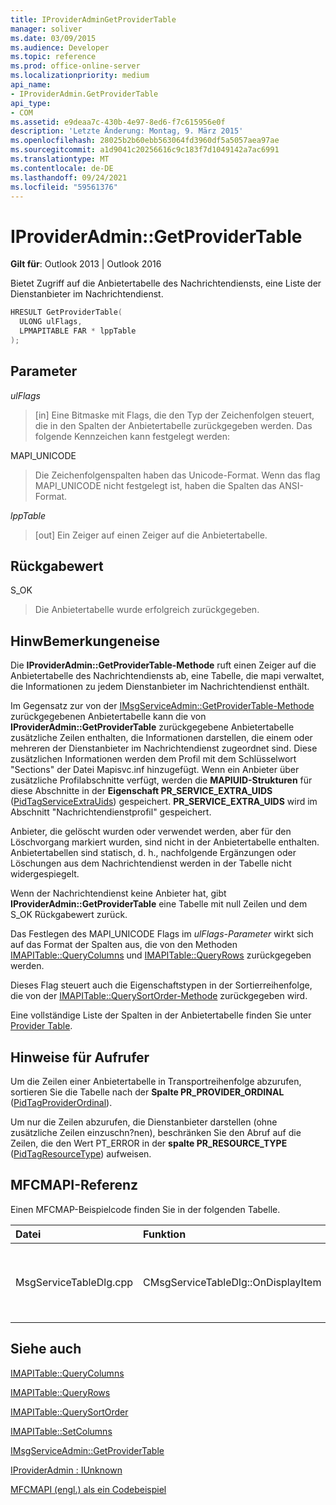 ```yaml
---
title: IProviderAdminGetProviderTable
manager: soliver
ms.date: 03/09/2015
ms.audience: Developer
ms.topic: reference
ms.prod: office-online-server
ms.localizationpriority: medium
api_name:
- IProviderAdmin.GetProviderTable
api_type:
- COM
ms.assetid: e9deaa7c-430b-4e97-8ed6-f7c615956e0f
description: 'Letzte Änderung: Montag, 9. März 2015'
ms.openlocfilehash: 28025b2b60ebb563064fd3960df5a5057aea97ae
ms.sourcegitcommit: a1d9041c20256616c9c183f7d1049142a7ac6991
ms.translationtype: MT
ms.contentlocale: de-DE
ms.lasthandoff: 09/24/2021
ms.locfileid: "59561376"
---
```

# <a name="iprovideradmingetprovidertable"></a>IProviderAdmin::GetProviderTable

  
  
**Gilt für**: Outlook 2013 | Outlook 2016 
  
Bietet Zugriff auf die Anbietertabelle des Nachrichtendiensts, eine Liste der Dienstanbieter im Nachrichtendienst.
  
```cpp
HRESULT GetProviderTable(
  ULONG ulFlags,
  LPMAPITABLE FAR * lppTable
);
```

## <a name="parameters"></a>Parameter

 _ulFlags_
  
> [in] Eine Bitmaske mit Flags, die den Typ der Zeichenfolgen steuert, die in den Spalten der Anbietertabelle zurückgegeben werden. Das folgende Kennzeichen kann festgelegt werden:
    
MAPI_UNICODE 
  
> Die Zeichenfolgenspalten haben das Unicode-Format. Wenn das flag MAPI_UNICODE nicht festgelegt ist, haben die Spalten das ANSI-Format.
    
 _lppTable_
  
> [out] Ein Zeiger auf einen Zeiger auf die Anbietertabelle.
    
## <a name="return-value"></a>Rückgabewert

S_OK 
  
> Die Anbietertabelle wurde erfolgreich zurückgegeben.
    
## <a name="remarks"></a>HinwBemerkungeneise

Die **IProviderAdmin::GetProviderTable-Methode** ruft einen Zeiger auf die Anbietertabelle des Nachrichtendiensts ab, eine Tabelle, die mapi verwaltet, die Informationen zu jedem Dienstanbieter im Nachrichtendienst enthält. 
  
Im Gegensatz zur von der [IMsgServiceAdmin::GetProviderTable-Methode](imsgserviceadmin-getprovidertable.md) zurückgegebenen Anbietertabelle kann die von **IProviderAdmin::GetProviderTable** zurückgegebene Anbietertabelle zusätzliche Zeilen enthalten, die Informationen darstellen, die einem oder mehreren der Dienstanbieter im Nachrichtendienst zugeordnet sind. Diese zusätzlichen Informationen werden dem Profil mit dem Schlüsselwort "Sections" der Datei Mapisvc.inf hinzugefügt. Wenn ein Anbieter über zusätzliche Profilabschnitte verfügt, werden die **MAPIUID-Strukturen** für diese Abschnitte in der **Eigenschaft PR_SERVICE_EXTRA_UIDS** ([PidTagServiceExtraUids](pidtagserviceextrauids-canonical-property.md)) gespeichert. **PR_SERVICE_EXTRA_UIDS** wird im Abschnitt "Nachrichtendienstprofil" gespeichert. 
  
Anbieter, die gelöscht wurden oder verwendet werden, aber für den Löschvorgang markiert wurden, sind nicht in der Anbietertabelle enthalten. Anbietertabellen sind statisch, d. h., nachfolgende Ergänzungen oder Löschungen aus dem Nachrichtendienst werden in der Tabelle nicht widergespiegelt. 
  
Wenn der Nachrichtendienst keine Anbieter hat, gibt **IProviderAdmin::GetProviderTable** eine Tabelle mit null Zeilen und dem S_OK Rückgabewert zurück. 
  
Das Festlegen des MAPI_UNICODE Flags im  _ulFlags-Parameter_ wirkt sich auf das Format der Spalten aus, die von den Methoden [IMAPITable::QueryColumns](imapitable-querycolumns.md) und [IMAPITable::QueryRows](imapitable-queryrows.md) zurückgegeben werden. 
  
Dieses Flag steuert auch die Eigenschaftstypen in der Sortierreihenfolge, die von der [IMAPITable::QuerySortOrder-Methode](imapitable-querysortorder.md) zurückgegeben wird. 
  
Eine vollständige Liste der Spalten in der Anbietertabelle finden Sie unter [Provider Table](provider-tables.md). 
  
## <a name="notes-to-callers"></a>Hinweise für Aufrufer

Um die Zeilen einer Anbietertabelle in Transportreihenfolge abzurufen, sortieren Sie die Tabelle nach der **Spalte PR_PROVIDER_ORDINAL** ([PidTagProviderOrdinal](pidtagproviderordinal-canonical-property.md)). 
  
Um nur die Zeilen abzurufen, die Dienstanbieter darstellen (ohne zusätzliche Zeilen einzuschn?nen), beschränken Sie den Abruf auf die Zeilen, die den Wert PT_ERROR in der **spalte PR_RESOURCE_TYPE** ([PidTagResourceType](pidtagresourcetype-canonical-property.md)) aufweisen.
  
## <a name="mfcmapi-reference"></a>MFCMAPI-Referenz

Einen MFCMAP-Beispielcode finden Sie in der folgenden Tabelle.
  
|**Datei**|**Funktion**|**Comment**|
|:-----|:-----|:-----|
| MsgServiceTableDlg.cpp  <br/> |CMsgServiceTableDlg::OnDisplayItem  <br/> |MFCMAPI verwendet die **IProviderAdmin::GetProviderTable-Methode,** um die Tabelle der Anbieter abzurufen, die in einem neuen Dialogfeld gerendert werden sollen.  <br/> |
   
## <a name="see-also"></a>Siehe auch



[IMAPITable::QueryColumns](imapitable-querycolumns.md)
  
[IMAPITable::QueryRows](imapitable-queryrows.md)
  
[IMAPITable::QuerySortOrder](imapitable-querysortorder.md)
  
[IMAPITable::SetColumns](imapitable-setcolumns.md)
  
[IMsgServiceAdmin::GetProviderTable](imsgserviceadmin-getprovidertable.md)
  
[IProviderAdmin : IUnknown](iprovideradminiunknown.md)


[MFCMAPI (engl.) als ein Codebeispiel](mfcmapi-as-a-code-sample.md)

